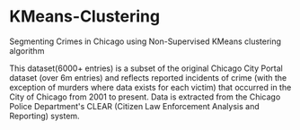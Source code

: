 # KMeans-Clustering
Segmenting Crimes in Chicago using Non-Supervised KMeans clustering algorithm 

This dataset(6000+ entries) is a subset of the original Chicago City Portal dataset (over 6m entries) 
and reflects reported incidents of crime (with the exception of murders where data exists for each victim)
that occurred in the City of Chicago from 2001 to present. Data is extracted from the Chicago Police 
Department's CLEAR (Citizen Law Enforcement Analysis and Reporting) system.

